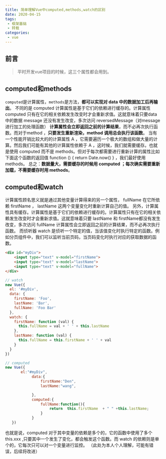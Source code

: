 ```yaml
---
title: 简单理解Vue中computed,methods,watch的区别
date: 2020-04-15
tags:
 - 框架基础  
 - 转载    
categories: 
 - vue
---
```


## 前言

> 平时开发vue项目的时候，这三个属性都会用到。

## computed和methods
`computed`是计算属性，`methods`是方法，**都可以实现对 data 中的数据加工后再输出**。
不同的是 computed 计算属性是基于它们的依赖进行缓存的。计算属性 computed 只有在它的相关依赖发生改变时才会重新求值。这就意味着只要data 中的数据 message 还没有发生改变，多次访问 reversedMessage（对message 进行加工的处理函数） **计算属性会立即返回之前的计算结果**，而不必再次执行函数。而对于method ，**只要发生重新渲染，method 调用总会执行该函数**。
当有一个性能开销比较大的的计算属性 A ，它需要遍历一个极大的数组和做大量的计算。然后我们可能有其他的计算属性依赖于 A ，这时候，我们就需要缓存。也就是使用 computed 而不是 methods。但对于每次都需要进行重新计算的属性比如下面这个函数的返回值 function () { return Date.now() } ，我们最好使用 methods。
总之：**数据量大，需要缓存的时候用 computed ；每次确实需要重新加载，不需要缓存时用 methods**。
## computed和watch
计算属性顾名思义就是通过其他变量计算得来的另一个属性， fullName 在它所依赖 firstName ， lastName 这两个变量变化时重新计算自己的值。
另外，计算属性具有缓存。计算属性是基于它们的依赖进行缓存的。计算属性只有在它的相关依赖发生改变时才会重新求值。这就意味着只要 lastName 和 firstName都没有发生改变，多次访问 fullName 计算属性会立即返回之前的计算结果，而不必再次执行函数。
而侦听器 watch 是侦听一个特定的值，当该值变化时执行特定的函数。例如分页组件中，我们可以监听当前页码，当页码变化时执行对应的获取数据的函数。
```html
<div id="myDiv">
    <input type="text" v-model="firstName">
    <input type="text" v-model="lastName">
    <input type="text" v-model="fullName">
</div>
```
```js
// watch
new Vue({
  el: '#myDiv',
  data: {
    firstName: 'Foo',
    lastName: 'Bar',
    fullName: 'Foo Bar'
  },
  watch: {
    firstName: function (val) {
      this.fullName = val + ' ' + this.lastName
    },
    lastName: function (val) {
      this.fullName = this.firstName + ' ' + val
    }
  }
})
```
```js
// computed
new Vue({
       el:"#myDiv",
            data:{
                firstName:"Den",
                lastName:"wang",

            },
            computed:{
                fullName:function(){
                    return  this.firstName  + " " +this.lastName;
                }
            }
   })
```

也就是说，computed 对于其中变量的依赖是多个的，它的函数中使用了多个 this.xxx ,只要其中一个发生了变化，都会触发这个函数。而 watch 的依赖则是单个的，它每次只可以对一个变量进行监控。 （此处为本人个人理解，可能有错误，后续将改进）
